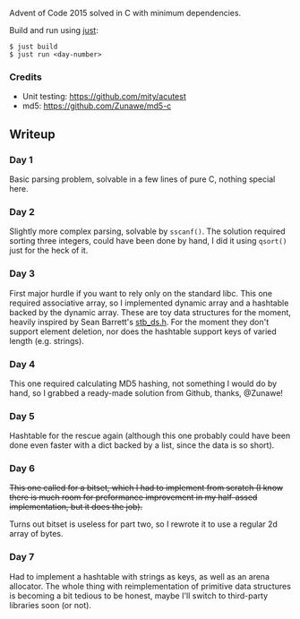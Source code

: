 Advent of Code 2015 solved in C with minimum dependencies.

Build and run using [just](https://just.systems/man/en/):

```
$ just build
$ just run <day-number>
```

### Credits
- Unit testing: https://github.com/mity/acutest
- md5: https://github.com/Zunawe/md5-c

## Writeup

### Day 1

Basic parsing problem, solvable in a few lines of pure C, nothing special here.

### Day 2

Slightly more complex parsing, solvable by `sscanf()`. The solution required
sorting three integers, could have been done by hand, I did it using `qsort()`
just for the heck of it.

### Day 3
First major hurdle if you want to rely only on the standard libc. This one required associative array, so I implemented dynamic array and a hashtable backed by the dynamic array. These are toy data structures for the moment, heavily inspired by Sean Barrett's [stb_ds.h](https://github.com/nothings/stb/blob/master/stb_ds.h). For the moment they don't support element deletion, nor does the hashtable support keys of varied length (e.g. strings).

### Day 4

This one required calculating MD5 hashing, not something I would do by hand, so I grabbed a ready-made solution from Github, thanks, @Zunawe!

### Day 5

Hashtable for the rescue again (although this one probably could have been done even faster with a dict backed by a list, since the data is so short).

### Day 6

~~This one called for a bitset, which I had to implement from scratch (I know there is much room for preformance improvement in my half-assed implementation, but it does the job).~~

Turns out bitset is useless for part two, so I rewrote it to use a regular 2d array of bytes.

### Day 7

Had to implement a hashtable with strings as keys, as well as an arena allocator. The whole thing with reimplementation of primitive data structures is becoming a bit tedious to be honest, maybe I'll switch to third-party libraries soon (or not).
